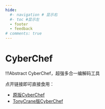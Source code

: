 ```yaml
---
hide:
  #- navigation # 显示右
  #- toc #显示左
  - footer
  - feedback
# comments: true
---   
```


# CyberChef

!!!Abstract
    CyberChef，超强多合一编解码工具

点开链接即可直接食用：

- [原版CyberChef](https://gchq.github.io/CyberChef/)
- [TonyCrane版CyberChef](https://lab.tonycrane.cc/CyberChef/)
